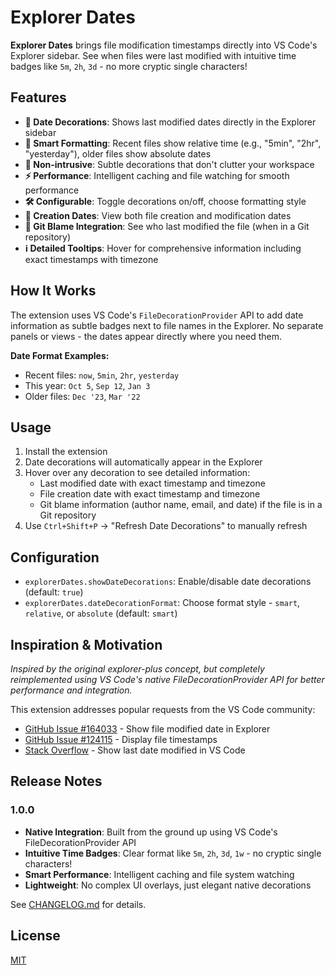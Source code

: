 # Explorer Dates

**Explorer Dates** brings file modification timestamps directly into VS Code's Explorer sidebar. See when files were last modified with intuitive time badges like `5m`, `2h`, `3d` - no more cryptic single characters!

## Features

- **📅 Date Decorations**: Shows last modified dates directly in the Explorer sidebar
- **🧠 Smart Formatting**: Recent files show relative time (e.g., "5min", "2hr", "yesterday"), older files show absolute dates
- **🎯 Non-intrusive**: Subtle decorations that don't clutter your workspace
- **⚡ Performance**: Intelligent caching and file watching for smooth performance
- **🛠️ Configurable**: Toggle decorations on/off, choose formatting style
- **📅 Creation Dates**: View both file creation and modification dates
- **👤 Git Blame Integration**: See who last modified the file (when in a Git repository)
- **ℹ️ Detailed Tooltips**: Hover for comprehensive information including exact timestamps with timezone

## How It Works

The extension uses VS Code's `FileDecorationProvider` API to add date information as subtle badges next to file names in the Explorer. No separate panels or views - the dates appear directly where you need them.

**Date Format Examples:**
- Recent files: `now`, `5min`, `2hr`, `yesterday`  
- This year: `Oct 5`, `Sep 12`, `Jan 3`
- Older files: `Dec '23`, `Mar '22`

## Usage

1. Install the extension
2. Date decorations will automatically appear in the Explorer
3. Hover over any decoration to see detailed information:
   - Last modified date with exact timestamp and timezone
   - File creation date with exact timestamp and timezone
   - Git blame information (author name, email, and date) if the file is in a Git repository
4. Use `Ctrl+Shift+P` → "Refresh Date Decorations" to manually refresh

## Configuration

- `explorerDates.showDateDecorations`: Enable/disable date decorations (default: `true`)
- `explorerDates.dateDecorationFormat`: Choose format style - `smart`, `relative`, or `absolute` (default: `smart`)

## Inspiration & Motivation

*Inspired by the original explorer-plus concept, but completely reimplemented using VS Code's native FileDecorationProvider API for better performance and integration.*

This extension addresses popular requests from the VS Code community:
- [GitHub Issue #164033](https://github.com/microsoft/vscode/issues/164033) - Show file modified date in Explorer
- [GitHub Issue #124115](https://github.com/microsoft/vscode/issues/124115) - Display file timestamps
- [Stack Overflow](https://stackoverflow.com/questions/63381524/show-last-date-modified-in-vs-code) - Show last date modified in VS Code

## Release Notes

### 1.0.0

- **Native Integration**: Built from the ground up using VS Code's FileDecorationProvider API
- **Intuitive Time Badges**: Clear format like `5m`, `2h`, `3d`, `1w` - no cryptic single characters!
- **Smart Performance**: Intelligent caching and file system watching
- **Lightweight**: No complex UI overlays, just elegant native decorations

See [CHANGELOG.md](./CHANGELOG.md) for details.

## License

[MIT](./LICENSE)